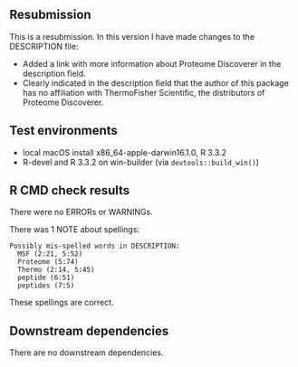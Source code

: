 ## Resubmission
This is a resubmission. In this version I have made changes to the DESCRIPTION file:
* Added a link with more information about Proteome Discoverer in the description field.
* Clearly indicated in the description field that the author of this package has no affiliation with ThermoFisher Scientific, the distributors of Proteome Discoverer.

## Test environments
* local macOS install x86_64-apple-darwin16.1.0, R 3.3.2
* R-devel and R 3.3.2 on win-builder (via `devtools::build_win()`)

## R CMD check results
There were no ERRORs or WARNINGs.

There was 1 NOTE about spellings:
```
Possibly mis-spelled words in DESCRIPTION:
  MSF (2:21, 5:52)
  Proteome (5:74)
  Thermo (2:14, 5:45)
  peptide (6:51)
  peptides (7:5)
```
These spellings are correct.

## Downstream dependencies
There are no downstream dependencies.
